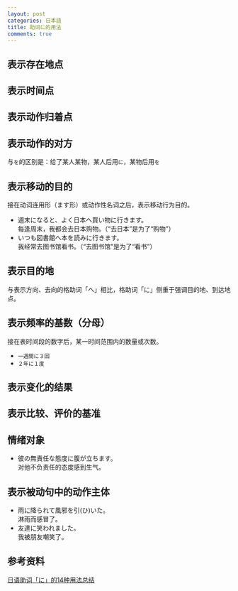 ```yaml
---
layout: post
categories: 日本語
title: 助词に的用法
comments: true
---
```


## 表示存在地点
## 表示时间点
## 表示动作归着点
## 表示动作的对方
与`を`的区别是：给了某人某物，某人后用`に`，某物后用`を`  
## 表示移动的目的
接在动词连用形（ます形）或动作性名词之后，表示移动行为目的。  
- 週末になると、よく日本へ買い物に行きます。  
每逢周末，我都会去日本购物。（“去日本”是为了“购物”）  
- いつも図書館へ本を読みに行きます。  
我经常去图书馆看书。（“去图书馆”是为了“看书”）  
## 表示目的地
与表示方向、去向的格助词「へ」相比，格助词「に」侧重于强调目的地、到达地点。  
## 表示频率的基数（分母）
接在表时间段的数字后，某一时间范围内的数量或次数。  
- `一週間に３回`  
- `２年に１度`  
## 表示变化的结果
## 表示比较、评价的基准
## 情绪对象
- 彼の無責任な態度に腹が立ちます。  
对他不负责任的态度感到生气。  
## 表示被动句中的动作主体
- 雨に降られて風邪を引(ひ)いた。  
淋雨而感冒了。  
- 友達に笑われました。  
我被朋友嘲笑了。  

## 参考资料
[日语助词「に」的14种用法总结](https://zhuanlan.zhihu.com/p/86052810)